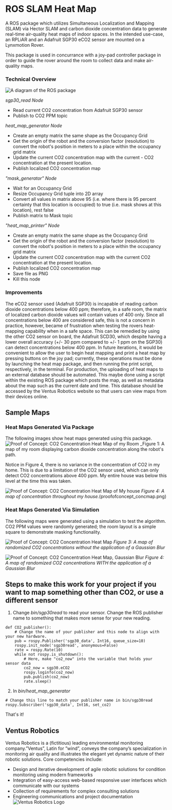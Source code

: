 # ROS SLAM Heat Map

A ROS package which utilizes Simultaneous Localization and Mapping (SLAM) via Hector SLAM and carbon dioxide concentration data to generate real-time air-quality heat maps of indoor spaces. In the intended use-case, an RPLiAR and an Adafruit SGP30 eCO2 sensor are mounted on a Lynxmotion Rover.

This package is used in concurrance with a joy-pad controller package in order to guide the rover around the room to collect data and make air-quality maps.

### Technical Overview

![A diagram of the ROS package](images/infrastructure.png)

_sgp30_read Node_

- Read current CO2 concentration from Adafruit SGP30 sensor
- Publish to CO2 PPM topic

_heat_map_generator Node_

- Create an empty matrix the same shape as the Occupancy Grid
- Get the origin of the robot and the conversion factor (resolution) to convert the robot's position in meters to a place within the occupancy grid matrix
- Update the current CO2 concentration map with the current - CO2 concentration at the present location.
- Publish localized CO2 concentration map

_"mask_generator" Node_

- Wait for an Occupancy Grid
- Resize Occupancy Grid tuple into 2D array
- Convert all values in matrix above 95 (i.e. where there is 95 percent certainty that this location is occupied) to true (i.e. mask shows at this location), rest false
- Publish matrix to Mask topic

_"heat_map_printer" Node_

- Create an empty matrix the same shape as the Occupancy Grid
- Get the origin of the robot and the conversion factor (resolution) to convert the robot's position in meters to a place within the occupancy grid matrix
- Update the current CO2 concentration map with the current CO2 concentration at the present location.
- Publish localized CO2 concentration map
- Save file as PNG
- Kill this node

### Improvements

The eCO2 sensor used (Adafruit SGP30) is incapable of reading carbon dioxide concentrations below 400 ppm; therefore, in a safe room, the matrix of localized carbon dioxide values will contain values of 400 only. Since all concentrations below 400 are considered safe, this is not a concern in practice, however, became of frustration when testing the rovers heat-mapping capability when in a safe space. This can be remedied by using the other CO2 sensor on board, the Adafruit SCD30, which despite having a lower overall accuracy (+/- 30 ppm compared to +/- 1 ppm on the SGP30) can detect concentrations below 400 ppm.
In future iterations, it would be convenient to allow the user to begin heat mapping and print a heat map by pressing buttons on the joy pad; currently, these operations must be done by launching the heat map package, and then running the print script, respectively, in the terminal.
For production, the uploading of heat maps to an external database should be automated. This maybe done using a script within the existing ROS package which posts the map, as well as metadata about the map such as the current date and time. This database should be accessed by the Ventus Robotics website so that users can view maps from their devices online.

## Sample Maps

### Heat Maps Generated Via Package

The following images show heat maps generated using this package.
![Proof of Concept: CO2 Concentration Heat Map of my Room](images/HM_room_variance.png)
_Figure 1: A map of my room displaying carbon dioxide concentration along the robot's path.

Notice in Figure 4, there is no variance in the concentration of CO2 in my home. This is due to a limitation of the CO2 sensor used, which can only detect CO2 concentrations above 400 ppm. My entire house was below this level at the time this was taken.

![Proof of Concept: CO2 Concentration Heat Map of My house](images/HM_House.png)
_Figure 4: A map of concentration throughout my house._(proofofconcept_concmap.png)

### Heat Maps Generated Via Simulation

The following maps were generated using a simulation to test the algorithm. CO2 PPM values were randomly generated; the room layout is a simple square to demonstrate masking functionality.

![Proof of Concept: CO2 Concentration Heat Map](images/HM_sim_noconv.png)
_Figure 3: A map of randomized CO2 concentrations without the application of a Gaussian Blur_

![Proof of Concept: CO2 Concentration Heat Map, Gaussian Blur](images/HM_sim_conv.png)
_Figure 4: A map of randomized CO2 concentrations WITH the application of a Gaussian Blur_

## Steps to make this work for your project if you want to map something other than CO2, or use a different sensor

1. Change _bin/sgp30read_ to read your sensor. Change the ROS publisher name to something that makes more sense for your new reading.

```
def CO2_publisher():
    # Change the name of your publisher and this node to align with your new hardware.
    pub = rospy.Publisher('sgp30_data', Int16, queue_size=10)
    rospy.init_node('sgp30read', anonymous=False)
    rate = rospy.Rate(10)
    while not rospy.is_shutdown():
        # Here, make "co2_now" into the variable that holds your sensor data
        co2_now = sgp30.eCO2
        rospy.loginfo(co2_now)
        pub.publish(co2_now)
        rate.sleep()
```

2. In _bin/heat_map_generator_

```
# Change this line to match your publisher name in bin/sgp30read
rospy.Subscriber('sgp30_data', Int16, set_co2)
```

That's it!

## Ventus Robotics

Ventus Robotics is a (fictitious) leading environmental monitoring company.”Ventus”, Latin for ”wind”, conveys the company’s specialization
in monitoring air quality and illustrates the elegant yet dynamic nature of their robotic solutions.
Core competencies include:

- Design and iterative development of agile robotic solutions for condition monitoring using modern frameworks
- Integration of easy-access web-based responsive user interfaces which communicate with our systems
- Collection of requirements for complex consulting solutions
- Engineering communications and project documentation
  ![Ventus Robotics Logo](images/ventus_robotics_logo.png)
